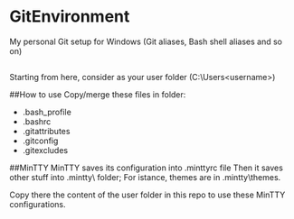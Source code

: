 # GitEnvironment
My personal Git setup for Windows (Git aliases, Bash shell aliases and so on)

##
Starting from here, consider <home> as your user folder (C:\Users\<username>)

##How to use
Copy/merge these files in <home> folder:
* .bash_profile
* .bashrc
* .gitattributes
* .gitconfig
* .gitexcludes

##MinTTY
MinTTY saves its configuration into <home>\.minttyrc file
Then it saves other stuff into <home>\.mintty\ folder;
For istance, themes are in <home>\.mintty\themes.

Copy there the content of the user folder in this repo
to use these MinTTY configurations.
